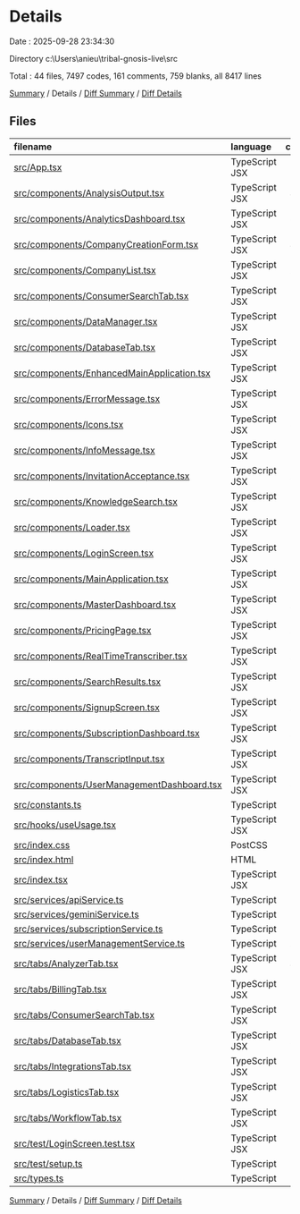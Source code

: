 # Details

Date : 2025-09-28 23:34:30

Directory c:\\Users\\anieu\\tribal-gnosis-live\\src

Total : 44 files,  7497 codes, 161 comments, 759 blanks, all 8417 lines

[Summary](results.md) / Details / [Diff Summary](diff.md) / [Diff Details](diff-details.md)

## Files
| filename | language | code | comment | blank | total |
| :--- | :--- | ---: | ---: | ---: | ---: |
| [src/App.tsx](/src/App.tsx) | TypeScript JSX | 113 | 6 | 19 | 138 |
| [src/components/AnalysisOutput.tsx](/src/components/AnalysisOutput.tsx) | TypeScript JSX | 301 | 0 | 18 | 319 |
| [src/components/AnalyticsDashboard.tsx](/src/components/AnalyticsDashboard.tsx) | TypeScript JSX | 524 | 3 | 46 | 573 |
| [src/components/CompanyCreationForm.tsx](/src/components/CompanyCreationForm.tsx) | TypeScript JSX | 314 | 6 | 32 | 352 |
| [src/components/CompanyList.tsx](/src/components/CompanyList.tsx) | TypeScript JSX | 263 | 6 | 24 | 293 |
| [src/components/ConsumerSearchTab.tsx](/src/components/ConsumerSearchTab.tsx) | TypeScript JSX | 98 | 0 | 8 | 106 |
| [src/components/DataManager.tsx](/src/components/DataManager.tsx) | TypeScript JSX | 96 | 4 | 10 | 110 |
| [src/components/DatabaseTab.tsx](/src/components/DatabaseTab.tsx) | TypeScript JSX | 239 | 0 | 21 | 260 |
| [src/components/EnhancedMainApplication.tsx](/src/components/EnhancedMainApplication.tsx) | TypeScript JSX | 179 | 7 | 15 | 201 |
| [src/components/ErrorMessage.tsx](/src/components/ErrorMessage.tsx) | TypeScript JSX | 16 | 0 | 4 | 20 |
| [src/components/Icons.tsx](/src/components/Icons.tsx) | TypeScript JSX | 551 | 6 | 7 | 564 |
| [src/components/InfoMessage.tsx](/src/components/InfoMessage.tsx) | TypeScript JSX | 29 | 0 | 4 | 33 |
| [src/components/InvitationAcceptance.tsx](/src/components/InvitationAcceptance.tsx) | TypeScript JSX | 263 | 1 | 33 | 297 |
| [src/components/KnowledgeSearch.tsx](/src/components/KnowledgeSearch.tsx) | TypeScript JSX | 76 | 0 | 7 | 83 |
| [src/components/Loader.tsx](/src/components/Loader.tsx) | TypeScript JSX | 13 | 0 | 4 | 17 |
| [src/components/LoginScreen.tsx](/src/components/LoginScreen.tsx) | TypeScript JSX | 140 | 0 | 11 | 151 |
| [src/components/MainApplication.tsx](/src/components/MainApplication.tsx) | TypeScript JSX | 187 | 1 | 10 | 198 |
| [src/components/MasterDashboard.tsx](/src/components/MasterDashboard.tsx) | TypeScript JSX | 245 | 9 | 20 | 274 |
| [src/components/PricingPage.tsx](/src/components/PricingPage.tsx) | TypeScript JSX | 234 | 8 | 18 | 260 |
| [src/components/RealTimeTranscriber.tsx](/src/components/RealTimeTranscriber.tsx) | TypeScript JSX | 215 | 9 | 24 | 248 |
| [src/components/SearchResults.tsx](/src/components/SearchResults.tsx) | TypeScript JSX | 47 | 0 | 6 | 53 |
| [src/components/SignupScreen.tsx](/src/components/SignupScreen.tsx) | TypeScript JSX | 212 | 2 | 22 | 236 |
| [src/components/SubscriptionDashboard.tsx](/src/components/SubscriptionDashboard.tsx) | TypeScript JSX | 294 | 9 | 31 | 334 |
| [src/components/TranscriptInput.tsx](/src/components/TranscriptInput.tsx) | TypeScript JSX | 97 | 0 | 9 | 106 |
| [src/components/UserManagementDashboard.tsx](/src/components/UserManagementDashboard.tsx) | TypeScript JSX | 501 | 4 | 49 | 554 |
| [src/constants.ts](/src/constants.ts) | TypeScript | 9 | 1 | 3 | 13 |
| [src/hooks/useUsage.tsx](/src/hooks/useUsage.tsx) | TypeScript JSX | 133 | 6 | 25 | 164 |
| [src/index.css](/src/index.css) | PostCSS | 3 | 0 | 1 | 4 |
| [src/index.html](/src/index.html) | HTML | 59 | 0 | 1 | 60 |
| [src/index.tsx](/src/index.tsx) | TypeScript JSX | 14 | 0 | 3 | 17 |
| [src/services/apiService.ts](/src/services/apiService.ts) | TypeScript | 171 | 25 | 23 | 219 |
| [src/services/geminiService.ts](/src/services/geminiService.ts) | TypeScript | 0 | 1 | 1 | 2 |
| [src/services/subscriptionService.ts](/src/services/subscriptionService.ts) | TypeScript | 178 | 7 | 34 | 219 |
| [src/services/userManagementService.ts](/src/services/userManagementService.ts) | TypeScript | 292 | 7 | 68 | 367 |
| [src/tabs/AnalyzerTab.tsx](/src/tabs/AnalyzerTab.tsx) | TypeScript JSX | 396 | 9 | 29 | 434 |
| [src/tabs/BillingTab.tsx](/src/tabs/BillingTab.tsx) | TypeScript JSX | 174 | 12 | 23 | 209 |
| [src/tabs/ConsumerSearchTab.tsx](/src/tabs/ConsumerSearchTab.tsx) | TypeScript JSX | 98 | 0 | 8 | 106 |
| [src/tabs/DatabaseTab.tsx](/src/tabs/DatabaseTab.tsx) | TypeScript JSX | 245 | 1 | 22 | 268 |
| [src/tabs/IntegrationsTab.tsx](/src/tabs/IntegrationsTab.tsx) | TypeScript JSX | 178 | 1 | 13 | 192 |
| [src/tabs/LogisticsTab.tsx](/src/tabs/LogisticsTab.tsx) | TypeScript JSX | 67 | 0 | 10 | 77 |
| [src/tabs/WorkflowTab.tsx](/src/tabs/WorkflowTab.tsx) | TypeScript JSX | 114 | 7 | 14 | 135 |
| [src/test/LoginScreen.test.tsx](/src/test/LoginScreen.test.tsx) | TypeScript JSX | 32 | 0 | 10 | 42 |
| [src/test/setup.ts](/src/test/setup.ts) | TypeScript | 8 | 2 | 3 | 13 |
| [src/types.ts](/src/types.ts) | TypeScript | 79 | 1 | 16 | 96 |

[Summary](results.md) / Details / [Diff Summary](diff.md) / [Diff Details](diff-details.md)